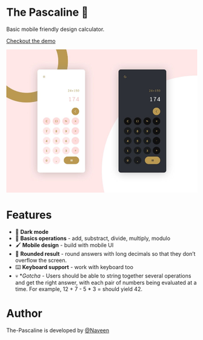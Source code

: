 # The Pascaline 🧮
Basic mobile friendly design calculator.

[Checkout the demo](https://peaceful-panda.netlify.app/)

[![Image of Calc](preview.jpg)](https://peaceful-panda.netlify.app/)



# Features

- 📱 **Dark mode**
- 🧮 **Basics operations** - add, substract, divide, multiply, modulo
- 🖌️ **Mobile design** - build with mobile UI 
- 🫠 **Rounded result** - round answers with long decimals so that they don’t overflow the screen.
- ⌨️  **Keyboard support** - work with keyboard too
- 💀 **Gotcha* - Users should be able to string together several operations and get the right answer, with each pair of numbers being evaluated at a time. For example, 12 + 7 - 5 * 3 = should yield 42. 

# Author

The-Pascaline is developed by [@Naveen](https://github.com/claymeers)